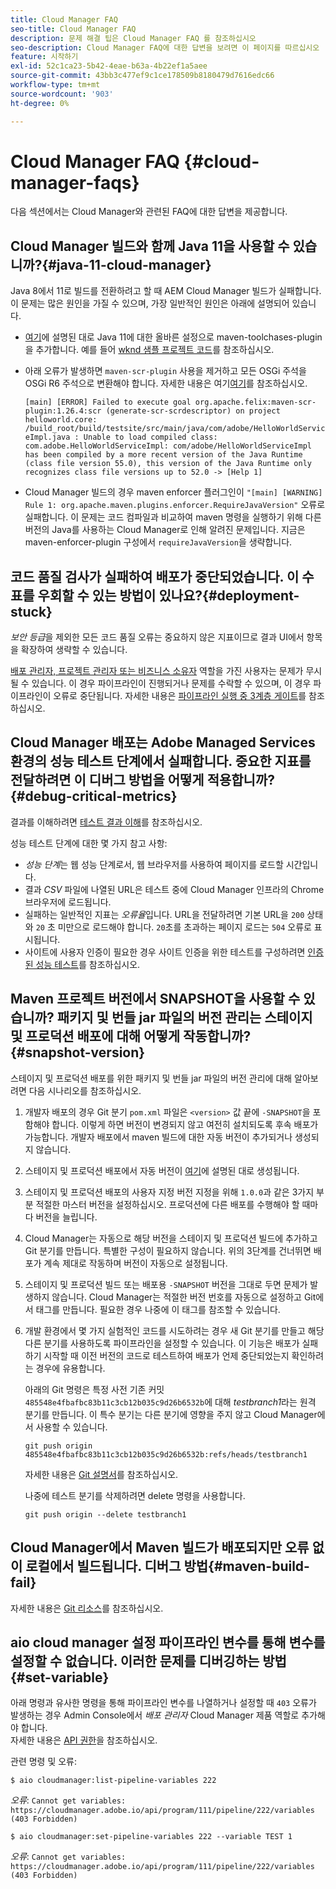 ```yaml
---
title: Cloud Manager FAQ
seo-title: Cloud Manager FAQ
description: 문제 해결 팁은 Cloud Manager FAQ 를 참조하십시오
seo-description: Cloud Manager FAQ에 대한 답변을 보려면 이 페이지를 따르십시오
feature: 시작하기
exl-id: 52c1ca23-5b42-4eae-b63a-4b22ef1a5aee
source-git-commit: 43bb3c477ef9c1ce178509b8180479d7616edc66
workflow-type: tm+mt
source-wordcount: '903'
ht-degree: 0%

---
```


# Cloud Manager FAQ {#cloud-manager-faqs}

다음 섹션에서는 Cloud Manager와 관련된 FAQ에 대한 답변을 제공합니다.

## Cloud Manager 빌드와 함께 Java 11을 사용할 수 있습니까?{#java-11-cloud-manager}

Java 8에서 11로 빌드를 전환하려고 할 때 AEM Cloud Manager 빌드가 실패합니다. 이 문제는 많은 원인을 가질 수 있으며, 가장 일반적인 원인은 아래에 설명되어 있습니다.

* [여기](https://experienceleague.adobe.com/docs/experience-manager-cloud-manager/using/getting-started/create-application-project/using-the-wizard.html?lang=en#getting-started)에 설명된 대로 Java 11에 대한 올바른 설정으로 maven-toolchases-plugin을 추가합니다.  예를 들어 [wknd 샘플 프로젝트 코드](https://github.com/adobe/aem-guides-wknd/commit/6cb5238cb6b932735dcf91b21b0d835ae3a7fe75)를 참조하십시오.

* 아래 오류가 발생하면 `maven-scr-plugin` 사용을 제거하고 모든 OSGi 주석을 OSGi R6 주석으로 변환해야 합니다. 자세한 내용은 여기[여기](https://cqdump.wordpress.com/2019/01/03/from-scr-annotations-to-osgi-annotations/)를 참조하십시오.

   `[main] [ERROR] Failed to execute goal org.apache.felix:maven-scr-plugin:1.26.4:scr (generate-scr-scrdescriptor) on project helloworld.core: /build_root/build/testsite/src/main/java/com/adobe/HelloWorldServiceImpl.java : Unable to load compiled class: com.adobe.HelloWorldServiceImpl: com/adobe/HelloWorldServiceImpl has been compiled by a more recent version of the Java Runtime (class file version 55.0), this version of the Java Runtime only recognizes class file versions up to 52.0 -> [Help 1]`

* Cloud Manager 빌드의 경우 maven enforcer 플러그인이 `"[main] [WARNING] Rule 1: org.apache.maven.plugins.enforcer.RequireJavaVersion"` 오류로 실패합니다. 이 문제는 코드 컴파일과 비교하여 maven 명령을 실행하기 위해 다른 버전의 Java를 사용하는 Cloud Manager로 인해 알려진 문제입니다. 지금은 maven-enforcer-plugin 구성에서 `requireJavaVersion`을 생략합니다.

## 코드 품질 검사가 실패하여 배포가 중단되었습니다. 이 수표를 우회할 수 있는 방법이 있나요?{#deployment-stuck}

*보안 등급*&#x200B;을 제외한 모든 코드 품질 오류는 중요하지 않은 지표이므로 결과 UI에서 항목을 확장하여 생략할 수 있습니다.

[배포 관리자, 프로젝트 관리자 또는 비즈니스 소유자](https://experienceleague.adobe.com/docs/experience-manager-cloud-manager/using/requirements/setting-up-users-and-roles.html?lang=en#requirements) 역할을 가진 사용자는 문제가 무시될 수 있습니다. 이 경우 파이프라인이 진행되거나 문제를 수락할 수 있으며, 이 경우 파이프라인이 오류로 중단됩니다.  자세한 내용은 [파이프라인 실행 중 3계층 게이트](https://experienceleague.adobe.com/docs/experience-manager-cloud-manager/using/how-to-use/understand-your-test-results.html?lang=en#how-to-use)를 참조하십시오.

## Cloud Manager 배포는 Adobe Managed Services 환경의 성능 테스트 단계에서 실패합니다. 중요한 지표를 전달하려면 이 디버그 방법을 어떻게 적용합니까?{#debug-critical-metrics}

결과를 이해하려면 [테스트 결과 이해](https://experienceleague.adobe.com/docs/experience-manager-cloud-manager/using/how-to-use/understand-your-test-results.html?lang=en#how-to-use)를 참조하십시오.

성능 테스트 단계에 대한 몇 가지 참고 사항:

* *성능 단계*&#x200B;는 웹 성능 단계로서, 웹 브라우저를 사용하여 페이지를 로드할 시간입니다.
* 결과 *CSV* 파일에 나열된 URL은 테스트 중에 Cloud Manager 인프라의 Chrome 브라우저에 로드됩니다.
* 실패하는 일반적인 지표는 *오류율*&#x200B;입니다. URL을 전달하려면 기본 URL을 `200` 상태와 `20` 초 미만으로 로드해야 합니다. `20`초를 초과하는 페이지 로드는 `504` 오류로 표시됩니다.
* 사이트에 사용자 인증이 필요한 경우 사이트 인증을 위한 테스트를 구성하려면 [인증된 성능 테스트](https://experienceleague.adobe.com/docs/experience-manager-cloud-manager/using/how-to-use/configuring-pipeline.html?lang=en#how-to-use)를 참조하십시오.

## Maven 프로젝트 버전에서 SNAPSHOT을 사용할 수 있습니까? 패키지 및 번들 jar 파일의 버전 관리는 스테이지 및 프로덕션 배포에 대해 어떻게 작동합니까?{#snapshot-version}

스테이지 및 프로덕션 배포를 위한 패키지 및 번들 jar 파일의 버전 관리에 대해 알아보려면 다음 시나리오를 참조하십시오.

1. 개발자 배포의 경우 Git 분기 `pom.xml` 파일은 `<version>` 값 끝에 `-SNAPSHOT`을 포함해야 합니다. 이렇게 하면 버전이 변경되지 않고 여전히 설치되도록 후속 배포가 가능합니다. 개발자 배포에서 maven 빌드에 대한 자동 버전이 추가되거나 생성되지 않습니다.

1. 스테이지 및 프로덕션 배포에서 자동 버전이 [여기](https://experienceleague.adobe.com/docs/experience-manager-cloud-manager/using/managing-code/activating-maven-project.html?lang=en#managing-code)에 설명된 대로 생성됩니다.

1. 스테이지 및 프로덕션 배포의 사용자 지정 버전 지정을 위해 `1.0.0`과 같은 3가지 부분 적절한 마스터 버전을 설정하십시오. 프로덕션에 다른 배포를 수행해야 할 때마다 버전을 늘립니다.

1. Cloud Manager는 자동으로 해당 버전을 스테이지 및 프로덕션 빌드에 추가하고 Git 분기를 만듭니다. 특별한 구성이 필요하지 않습니다. 위의 3단계를 건너뛰면 배포가 계속 제대로 작동하며 버전이 자동으로 설정됩니다.

1. 스테이지 및 프로덕션 빌드 또는 배포용 `-SNAPSHOT` 버전을 그대로 두면 문제가 발생하지 않습니다. Cloud Manager는 적절한 버전 번호를 자동으로 설정하고 Git에서 태그를 만듭니다. 필요한 경우 나중에 이 태그를 참조할 수 있습니다.

1. 개발 환경에서 몇 가지 실험적인 코드를 시도하려는 경우 새 Git 분기를 만들고 해당 다른 분기를 사용하도록 파이프라인을 설정할 수 있습니다. 이 기능은 배포가 실패하기 시작할 때 이전 버전의 코드로 테스트하여 배포가 언제 중단되었는지 확인하려는 경우에 유용합니다.

   아래의 Git 명령은 특정 사전 기존 커밋 `485548e4fbafbc83b11c3cb12b035c9d26b6532b`에 대해 *testbranch1*&#x200B;라는 원격 분기를 만듭니다.  이 특수 분기는 다른 분기에 영향을 주지 않고 Cloud Manager에서 사용할 수 있습니다.

   `git push origin 485548e4fbafbc83b11c3cb12b035c9d26b6532b:refs/heads/testbranch1`

   자세한 내용은 [Git 설명서](https://git-scm.com/book/en/v2/Git-Internals-Git-References)를 참조하십시오.

   나중에 테스트 분기를 삭제하려면 delete 명령을 사용합니다.

   `git push origin --delete testbranch1`

## Cloud Manager에서 Maven 빌드가 배포되지만 오류 없이 로컬에서 빌드됩니다. 디버그 방법{#maven-build-fail}

자세한 내용은 [Git 리소스](https://github.com/cqsupport/cloud-manager/blob/main/cm-build-step-fails.md)를 참조하십시오.

## aio cloud manager 설정 파이프라인 변수를 통해 변수를 설정할 수 없습니다. 이러한 문제를 디버깅하는 방법{#set-variable}

아래 명령과 유사한 명령을 통해 파이프라인 변수를 나열하거나 설정할 때 `403` 오류가 발생하는 경우 Admin Console에서 *배포 관리자* Cloud Manager 제품 역할로 추가해야 합니다.\
자세한 내용은 [API 권한](https://www.adobe.io/apis/experiencecloud/cloud-manager/docs.html#!AdobeDocs/cloudmanager-api-docs/master/permissions.md)을 참조하십시오.

관련 명령 및 오류:

`$ aio cloudmanager:list-pipeline-variables 222`

*오류*:  `Cannot get variables: https://cloudmanager.adobe.io/api/program/111/pipeline/222/variables (403 Forbidden)`

`$ aio cloudmanager:set-pipeline-variables 222 --variable TEST 1`

*오류*:  `Cannot get variables: https://cloudmanager.adobe.io/api/program/111/pipeline/222/variables (403 Forbidden)`
